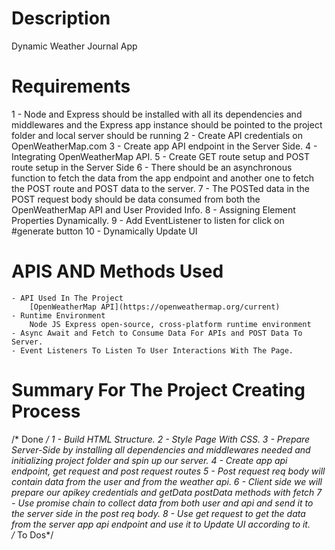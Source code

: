 # Description
Dynamic Weather Journal App
# Requirements
1 - Node and Express should be installed with all its dependencies and middlewares and the Express app instance should be pointed to the project folder and local server should be running
2 - Create API credentials on OpenWeatherMap.com
3 - Create app API endpoint in the Server Side.
4 - Integrating OpenWeatherMap API.
5 - Create GET route setup and POST route setup in the Server Side
6 - There should be an asynchronous function to fetch the data from the app endpoint and another one to fetch the POST route and POST data to the server.
7 - The POSTed data in the POST request body should be data consumed from both the OpenWeatherMap API and User Provided Info.
8 - Assigning Element Properties Dynamically.
9 - Add EventListener to listen for click on #generate button
10 - Dynamically Update UI
# APIS AND Methods Used
    - API Used In The Project
        [OpenWeatherMap API](https://openweathermap.org/current)
    - Runtime Environment
        Node JS Express open-source, cross-platform runtime environment
    - Async Await and Fetch to Consume Data For APIs and POST Data To Server.
    - Event Listeners To Listen To User Interactions With The Page.
# Summary For The Project Creating Process

 /* Done */
1 - Build HTML Structure.
2 - Style Page With CSS.
3 - Prepare Server-Side by installing all dependencies and middlewares needed and initializing project folder and spin up our server.
4 - Create app api endpoint, get request and post request routes
5 - Post request req body will contain data from the user and from the weather api.
6 - Client side we will prepare our apikey credentials and getData postData methods with fetch
7 - Use promise chain to collect data from both user and api and send it to the server side in the post req body.
8 - Use get request to get the data from the server app api endpoint and use it to Update UI according to it.   
/* To Dos*/